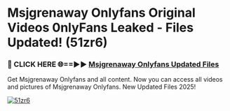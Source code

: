 # Msjgrenaway Onlyfans Original Videos 0nlyFans Leaked - Files Updated! (51zr6)

<h3>🔴 CLICK HERE 🌐==►► <a href="https://tinyurl.com/ehrbuxhb" rel="nofollow">Msjgrenaway Onlyfans Updated Files</a></h3>

Get Msjgrenaway Onlyfans and all content. Now you can access all videos and pictures of Msjgrenaway Onlyfans. New Updated Files 2025!

[![51zr6](https://i.imgur.com/lVYEuWS.gif)](https://tinyurl.com/ehrbuxhb)
